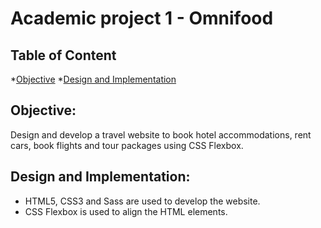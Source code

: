 # Academic project 1 - Omnifood
## Table of Content
*[Objective](#Objective)
*[Design and Implementation](#Design-and-Implementation)

## Objective:  
Design and develop a travel website to book hotel accommodations, rent cars, book flights and tour packages using CSS Flexbox.

## Design and Implementation:
*	HTML5, CSS3 and Sass are used to develop the website. 
*	CSS Flexbox is used to align the HTML elements.
